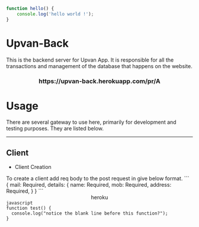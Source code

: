```javascript
function hello() { 
    console.log('hello world !'); 
} 
```
# Upvan-Back
This is the backend server for Upvan App. It is responsible for all the transactions and management of the database that happens on the website.
<h3 align="center">https://upvan-back.herokuapp.com/pr/A</h3>


<h1>Usage</h1>
There are several gateway to use here, primarily for development and testing purposes. They are listed below.
<hr>
<h2>Client</h2>
<ul>
<li>Client Creation</li>
</ul>
To create a client add req body to the post request in give below format.
```
{
    mail: Required,
    details: {
      name: Required,
      mob: Required,
      address: Required,
    }
  }
```
<div align="center"><div>heroku</div></div>
<code>javascript
function test() {
  console.log("notice the blank line before this function?");
}
</code>

